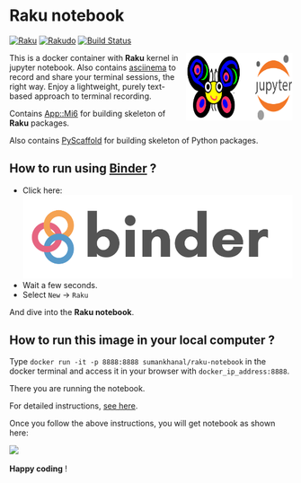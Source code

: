 # Raku notebook

[![Raku](https://img.shields.io/badge/Raku-v6.d-blue.svg)](https://rakudo.org/downloads/star/)
[![Rakudo](https://img.shields.io/badge/Rakudo-2020.05.1-blue.svg)](https://rakudo.org/downloads/star/)
[![Build Status](https://travis-ci.com/sumanstats/raku-notebook.svg?branch=master)](https://travis-ci.com/sumanstats/raku-notebook)


<a href="https://raku.org/"><img src="imgs/raku_jupyter.png" width="190" height="120" align="right"></a>



This is a docker container with **Raku** kernel in jupyter notebook. Also contains [asciinema](https://asciinema.org/) to record and share your terminal sessions, the right way. Enjoy a lightweight, purely text-based approach to terminal recording.

Contains [App::Mi6](https://github.com/skaji/mi6) for building skeleton of **Raku** packages.

Also contains [PyScaffold](https://github.com/blue-yonder/pyscaffold) for building skeleton of Python packages.


## How to run using [Binder](https://mybinder.org/) ?


+ Click here: [![Binder](imgs/binder-logo.svg)](https://mybinder.org/v2/gh/sumanstats/raku-notebook/master)
+ Wait a few seconds.
+ Select `New` -> `Raku`

And dive into the **Raku notebook**.


## How to run this image in your local computer ?

Type `docker run -it -p 8888:8888 sumankhanal/raku-notebook` in the docker terminal and access it in your browser with
`docker_ip_address:8888`.

There you are running the notebook.

For detailed instructions, [see here](https://sumankhanal.netlify.app/post/raku/raku_notebook/).


Once you follow the above instructions, you will get notebook as shown here:

![](https://github.com/sumanstats/raku-notebook/blob/master/imgs/notebook.PNG)

**Happy coding** !


